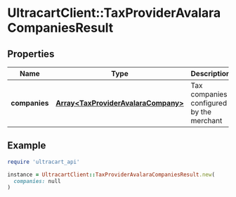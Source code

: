# UltracartClient::TaxProviderAvalaraCompaniesResult

## Properties

| Name | Type | Description | Notes |
| ---- | ---- | ----------- | ----- |
| **companies** | [**Array&lt;TaxProviderAvalaraCompany&gt;**](TaxProviderAvalaraCompany.md) | Tax companies configured by the merchant | [optional] |

## Example

```ruby
require 'ultracart_api'

instance = UltracartClient::TaxProviderAvalaraCompaniesResult.new(
  companies: null
)
```


